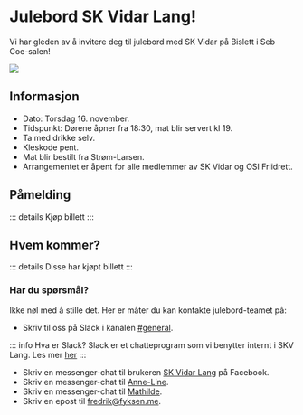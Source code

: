 
# Julebord SK Vidar Lang!

Vi har gleden av å invitere deg til julebord med SK Vidar på Bislett i Seb Coe-salen!

![](/arrangementer/julebord-skv.png)

## Informasjon

* Dato: Torsdag 16. november.
* Tidspunkt: Dørene åpner fra 18:30, mat blir servert kl 19.
* Ta med drikke selv.
* Kleskode pent.
* Mat blir bestilt fra Strøm-Larsen.
* Arrangementet er åpent for alle medlemmer av SK Vidar og OSI Friidrett.

## Påmelding

<script setup>
import PretixWidgetCompat from '/arrangementer/PretixWidgetCompat.vue'
import AttendeesTable from '/arrangementer/attendees.vue'
</script>

::: details Kjøp billett
<PretixWidgetCompat eventId="julebord23" />
:::

## Hvem kommer?

::: details Disse har kjøpt billett
<AttendeesTable eventId="julebord23"/>
:::

### Har du spørsmål?

Ikke nøl med å stille det.  Her er måter du kan kontakte julebord-teamet på:

* Skriv til oss på Slack i kanalen [#general](https://join.slack.com/t/skvidar/shared_invite/zt-24vtoi607-PNFX9Doan9JOelvmMkKJbg).

::: info Hva er Slack?
Slack er et chatteprogram som vi benytter internt i SKV Lang. Les mer [her](/diverse/chat)
:::

* Skriv en messenger-chat til brukeren [SK Vidar Lang](https://www.facebook.com/SKVidarLang) på Facebook.
* Skriv en messenger-chat til [Anne-Line](https://www.facebook.com/annelmc).
* Skriv en messenger-chat til [Mathilde](https://www.facebook.com/mathilde.theis1).
* Skriv en epost til fredrik@fyksen.me.
